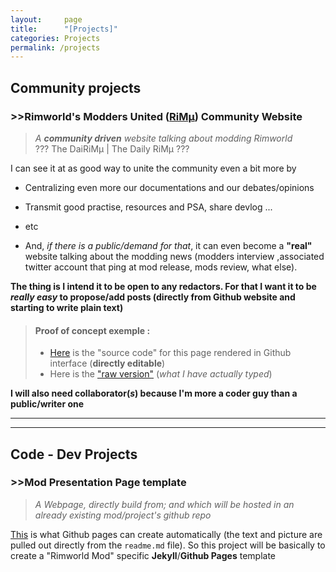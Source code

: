 ```yaml
---
layout:     page
title:      "[Projects]"
categories: Projects
permalink: /projects
---
```

## Community projects

### >>Rimworld's Modders United (**[RiMµ](https://github.com/RimWorldMod)**) Community Website
>*A __community driven__ website talking about modding Rimworld*          
   > ??? The DaiRiMµ \| The Daily RiMµ ???

I can see it at as good way to unite the community even a bit more  by 

- Centralizing even more our documentations and our debates/opinions

- Transmit good practise, resources and PSA, share devlog ... 

- etc 

- And, *if there is a public/demand for that*, it can even become a **"real"** website talking about the modding news (modders interview ,associated twitter account that ping at mod release, mods review, what else). 
 
**The thing is I intend it to be open to any redactors. For that I want it to be _really easy_ to propose/add posts (directly from Github website and starting to write plain text)**

> #### Proof of concept exemple :
> - [Here](https://github.com/kaptain-kavern/kaptain-kavern.github.io/blob/master/pages/projects.markdown) is the "source code" for this page rendered in Github interface (**directly editable**)
> - Here is the ["raw version"](https://raw.githubusercontent.com/kaptain-kavern/kaptain-kavern.github.io/master/pages/projects.markdown) (*what I have actually typed*)

**I will also need collaborator(_s_) because I'm more a coder guy than a public/writer one**

___
___

## Code - Dev Projects

### >>Mod Presentation Page template
>*A Webpage, directly build from; and which will be hosted in an already existing mod/project's github repo*

[This](https://kaptain-kavern.github.io/AsSimpleAsRack/) is what Github pages can create automatically (the text and picture are pulled out  directly from the `readme.md` file). So this project will be basically to create a "Rimworld Mod" specific **Jekyll**/**Github Pages** template
